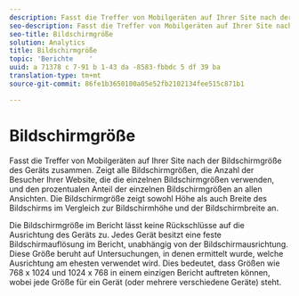 ```yaml
---
description: Fasst die Treffer von Mobilgeräten auf Ihrer Site nach der Bildschirmgröße des Geräts zusammen. Zeigt alle Bildschirmgrößen, die Anzahl der Besucher Ihrer Website, die die einzelnen Bildschirmgrößen verwenden, und den prozentualen Anteil der einzelnen Bildschirmgrößen an allen Ansichten. Die Bildschirmgröße zeigt sowohl Höhe als auch Breite des Bildschirms im Vergleich zur Bildschirmhöhe und der Bildschirmbreite an.
seo-description: Fasst die Treffer von Mobilgeräten auf Ihrer Site nach der Bildschirmgröße des Geräts zusammen. Zeigt alle Bildschirmgrößen, die Anzahl der Besucher Ihrer Website, die die einzelnen Bildschirmgrößen verwenden, und den prozentualen Anteil der einzelnen Bildschirmgrößen an allen Ansichten. Die Bildschirmgröße zeigt sowohl Höhe als auch Breite des Bildschirms im Vergleich zur Bildschirmhöhe und der Bildschirmbreite an.
seo-title: Bildschirmgröße
solution: Analytics
title: Bildschirmgröße
topic: 'Berichte    '
uuid: a 71378 c 7-91 b 1-43 da -8583-fbbdc 5 df 39 ba
translation-type: tm+mt
source-git-commit: 86fe1b3650100a05e52fb2102134fee515c871b1

---
```



# Bildschirmgröße

Fasst die Treffer von Mobilgeräten auf Ihrer Site nach der Bildschirmgröße des Geräts zusammen. Zeigt alle Bildschirmgrößen, die Anzahl der Besucher Ihrer Website, die die einzelnen Bildschirmgrößen verwenden, und den prozentualen Anteil der einzelnen Bildschirmgrößen an allen Ansichten. Die Bildschirmgröße zeigt sowohl Höhe als auch Breite des Bildschirms im Vergleich zur Bildschirmhöhe und der Bildschirmbreite an.

Die Bildschirmgröße im Bericht lässt keine Rückschlüsse auf die Ausrichtung des Geräts zu. Jedes Gerät besitzt eine feste Bildschirmauflösung im Bericht, unabhängig von der Bildschirmausrichtung. Diese Größe beruht auf Untersuchungen, in denen ermittelt wurde, welche Ausrichtung am ehesten verwendet wird. Dies bedeutet, dass Größen wie 768 x 1024 und 1024 x 768 in einem einzigen Bericht auftreten können, wobei jede Größe für ein Gerät (oder mehrere verschiedene Geräte) steht.

